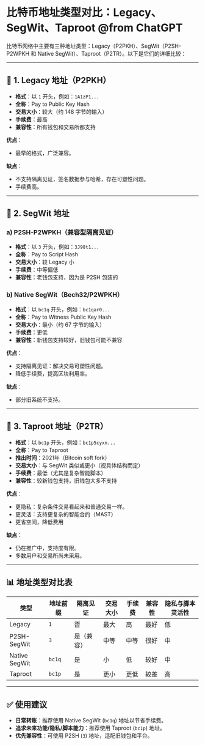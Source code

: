 # 比特币地址类型对比：Legacy、SegWit、Taproot  @from ChatGPT

比特币网络中主要有三种地址类型：Legacy（P2PKH）、SegWit（P2SH-P2WPKH 和 Native SegWit）、Taproot（P2TR）。以下是它们的详细比较：

---

## 📌 1. Legacy 地址（P2PKH）

- **格式**：以 `1` 开头，例如：`1A1zP1...`
- **全称**：Pay to Public Key Hash
- **交易大小**：较大（约 148 字节的输入）
- **手续费**：最高
- **兼容性**：所有钱包和交易所都支持

**优点**：
- 最早的格式，广泛兼容。

**缺点**：
- 不支持隔离见证，签名数据参与哈希，存在可塑性问题。
- 手续费高。

---

## 📌 2. SegWit 地址

### a) P2SH-P2WPKH（兼容型隔离见证）

- **格式**：以 `3` 开头，例如：`3J98t1...`
- **全称**：Pay to Script Hash
- **交易大小**：较 Legacy 小
- **手续费**：中等偏低
- **兼容性**：老钱包支持，因为是 P2SH 包装的

### b) Native SegWit（Bech32/P2WPKH）

- **格式**：以 `bc1q` 开头，例如：`bc1qar0...`
- **全称**：Pay to Witness Public Key Hash
- **交易大小**：最小（约 67 字节的输入）
- **手续费**：更低
- **兼容性**：新钱包支持较好，旧钱包可能不兼容

**优点**：
- 支持隔离见证：解决交易可塑性问题。
- 降低手续费，提高区块利用率。

**缺点**：
- 部分旧系统不支持。

---

## 📌 3. Taproot 地址（P2TR）

- **格式**：以 `bc1p` 开头，例如：`bc1p5cyxn...`
- **全称**：Pay to Taproot
- **推出时间**：2021年（Bitcoin soft fork）
- **交易大小**：与 SegWit 类似或更小（视具体结构而定）
- **手续费**：最低（尤其是复杂智能脚本）
- **兼容性**：较新钱包支持，旧钱包大多不支持

**优点**：
- 更隐私：复杂条件交易看起来和普通交易一样。
- 更灵活：支持更复杂的智能合约（MAST）
- 更省空间，降低费用

**缺点**：
- 仍在推广中，支持度有限。
- 多数用户和交易所尚未采用。

---

## 📊 地址类型对比表

| 类型         | 地址前缀 | 隔离见证 | 交易大小 | 手续费 | 兼容性  | 隐私与脚本灵活性 |
|--------------|-----------|------------|------------|--------|---------|------------------|
| Legacy        | `1`       | 否         | 最大       | 高     | 最好    | 低               |
| P2SH-SegWit   | `3`       | 是（兼容） | 中等       | 中等   | 很好    | 中               |
| Native SegWit | `bc1q`    | 是         | 小         | 低     | 较好    | 中               |
| Taproot       | `bc1p`    | 是         | 更小       | 更低   | 较差    | 高               |

---

## ✅ 使用建议

- **日常转账**：推荐使用 Native SegWit (`bc1q`) 地址以节省手续费。
- **追求未来功能/隐私/脚本能力**：推荐使用 Taproot (`bc1p`) 地址。
- **优先兼容性**：可使用 P2SH (`3`) 地址，适配旧钱包和平台。
